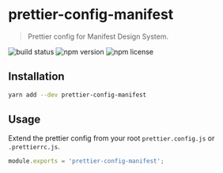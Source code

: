 # prettier-config-manifest

> Prettier config for Manifest Design System.

![build status](https://img.shields.io/github/workflow/status/project44/manifest/Pipeline)
![npm version](https://img.shields.io/npm/v/prettier-config-manifest)
![npm license](https://img.shields.io/npm/l/prettier-config-manifest)

## Installation

```bash
yarn add --dev prettier-config-manifest
```

## Usage

Extend the prettier config from your root `prettier.config.js` or `.prettierrc.js`.

```js
module.exports = 'prettier-config-manifest';
```
